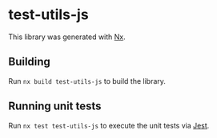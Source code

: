 # test-utils-js

This library was generated with [Nx](https://nx.dev).

## Building

Run `nx build test-utils-js` to build the library.

## Running unit tests

Run `nx test test-utils-js` to execute the unit tests via [Jest](https://jestjs.io).
